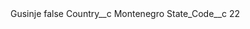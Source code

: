 <?xml version="1.0" encoding="UTF-8"?>
<CustomMetadata xmlns="http://soap.sforce.com/2006/04/metadata" xmlns:xsi="http://www.w3.org/2001/XMLSchema-instance" xmlns:xsd="http://www.w3.org/2001/XMLSchema">
    <label>Gusinje</label>
    <protected>false</protected>
    <values>
        <field>Country__c</field>
        <value xsi:type="xsd:string">Montenegro</value>
    </values>
    <values>
        <field>State_Code__c</field>
        <value xsi:type="xsd:string">22</value>
    </values>
</CustomMetadata>
